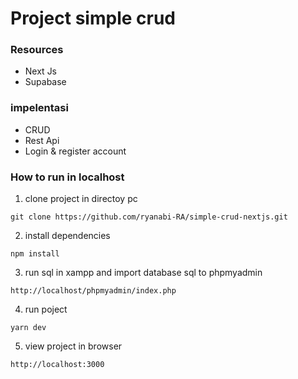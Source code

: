 # Project simple crud

### Resources
-  Next Js
-  Supabase

### impelentasi
- CRUD
- Rest Api
- Login & register account

### How to run in localhost

1. clone project in directoy pc
```
git clone https://github.com/ryanabi-RA/simple-crud-nextjs.git
```
2. install dependencies
```
npm install
```
3. run sql in xampp and import database sql to phpmyadmin
```
http://localhost/phpmyadmin/index.php
```
4. run poject
```
yarn dev
```
5. view project in browser
```
http://localhost:3000
```
